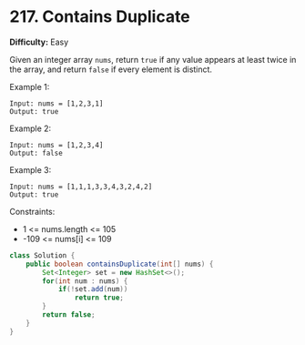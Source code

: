 # 217. Contains Duplicate
**Difficulty:** Easy

Given an integer array `nums`, return `true` if any value appears at least twice in the array, and return `false` if every element is distinct.

 

Example 1:
```
Input: nums = [1,2,3,1]
Output: true
```
Example 2:
```
Input: nums = [1,2,3,4]
Output: false
```
Example 3:
```
Input: nums = [1,1,1,3,3,4,3,2,4,2]
Output: true
 ```

Constraints:

- 1 <= nums.length <= 105
- -109 <= nums[i] <= 109

```java
class Solution {
    public boolean containsDuplicate(int[] nums) {
        Set<Integer> set = new HashSet<>();
        for(int num : nums) {
            if(!set.add(num))
                return true;
        }
        return false;
    }
}
```
